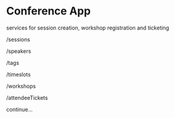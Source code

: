 # Conference App

services for session creation, workshop registration and ticketing

/sessions

/speakers

/tags

/timeslots

/workshops

/attendeeTickets

continue...
